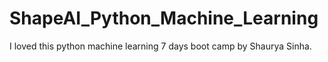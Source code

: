 # ShapeAI_Python_Machine_Learning
I loved this python machine learning  7 days boot camp by Shaurya Sinha.

